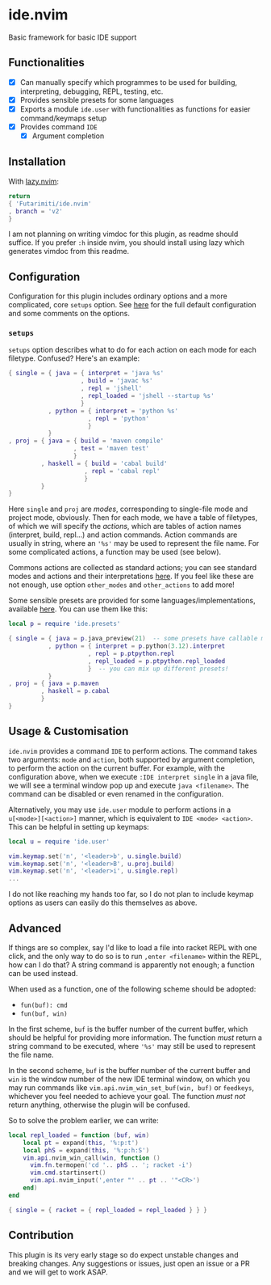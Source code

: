 # ide.nvim

Basic framework for basic IDE support

## Functionalities

- [x] Can manually specify which programmes to be used for building, interpreting, debugging, REPL, testing, etc.
- [x] Provides sensible presets for some languages
- [x] Exports a module `ide.user` with functionalities as functions for easier command/keymaps setup
- [x] Provides command `IDE`
    - [x] Argument completion

## Installation

With [lazy.nvim](https://github.com/folke/lazy.nvim):

```lua
return
{ 'Futarimiti/ide.nvim'
, branch = 'v2'
}
```

I am not planning on writing vimdoc for this plugin,
as readme should suffice.
If you prefer `:h` inside nvim, you should install using lazy
which generates vimdoc from this readme.

## Configuration

Configuration for this plugin includes ordinary options
and a more complicated, core `setups` option.
See [here](lua/ide/config/defaults.lua) for the full default configuration
and some comments on the options.

### `setups`

`setups` option describes what to do for each action on each mode for each filetype.
Confused? Here's an example:

```lua
{ single = { java = { interpret = 'java %s'
                    , build = 'javac %s'
                    , repl = 'jshell'
                    , repl_loaded = 'jshell --startup %s'
                    }
           , python = { interpret = 'python %s'
                      , repl = 'python'
                      }
           }
, proj = { java = { build = 'maven compile'
                  , test = 'maven test'
                  }
         , haskell = { build = 'cabal build'
                     , repl = 'cabal repl'
                     }
         }
}
```

Here `single` and `proj` are *modes*,
corresponding to single-file mode and project mode, obviously.
Then for each mode, we have a table of filetypes,
of which we will specify the *actions*,
which are tables of action names (interpret, build, repl...) and action commands.
Action commands are usually in string, where an `'%s'` may be used to represent the file name.
For some complicated actions, a function may be used (see below).

Commons actions are collected as standard actions;
you can see standard modes and actions
and their interpretations [here](lua/ide/const.lua).
If you feel like these are not enough,
use option `other_modes` and `other_actions` to add more!

Some sensible presets are provided for some languages/implementations,
available [here](lua/ide/presets/). You can use them like this:

```lua
local p = require 'ide.presets'

{ single = { java = p.java_preview(21)  -- some presets have callable metatables
           , python = { interpret = p.python(3.12).interpret
                      , repl = p.ptpython.repl
                      , repl_loaded = p.ptpython.repl_loaded
                      }  -- you can mix up different presets!
           }
, proj = { java = p.maven
         , haskell = p.cabal
         }
}
```

## Usage & Customisation

`ide.nvim` provides a command `IDE` to perform actions.
The command takes two arguments: `mode` and `action`,
both supported by argument completion,
to perform the action on the current buffer.
For example, with the configuration above,
when we execute `:IDE interpret single` in a java file,
we will see a terminal window pop up and execute `java <filename>`.
The command can be disabled or even renamed in the configuration.

Alternatively, you may use `ide.user` module to perform actions
in a `u[<mode>][<action>]` manner,
which is equivalent to `IDE <mode> <action>`.
This can be helpful in setting up keymaps:

```lua
local u = require 'ide.user'

vim.keymap.set('n', '<leader>b', u.single.build)
vim.keymap.set('n', '<leader>B', u.proj.build)
vim.keymap.set('n', '<leader>i', u.single.repl)
...
```

I do not like reaching my hands too far,
so I do not plan to include keymap options
as users can easily do this themselves as above.

## Advanced

If things are so complex, say I'd like to load a file into racket REPL
with one click, and the only way to do so is to run
`,enter <filename>` within the REPL, how can I do that?
A string command is apparently not enough; a function can be used instead.

When used as a function, one of the following scheme should be adopted:

* `fun(buf): cmd`
* `fun(buf, win)`

In the first scheme, `buf` is the buffer number of the current buffer,
which should be helpful for providing more information.
The function *must* return a string command to be executed,
where `'%s'` may still be used to represent the file name.

In the second scheme, `buf` is the buffer number of the current buffer
and `win` is the window number of the new IDE terminal window,
on which you may run commands like `vim.api.nvim_win_set_buf(win, buf)`
or `feedkeys`, whichever you feel needed to achieve your goal.
The function *must not* return anything, otherwise the plugin will be confused.

So to solve the problem earlier, we can write:
```lua
local repl_loaded = function (buf, win)
    local pt = expand(this, '%:p:t')
    local phS = expand(this, '%:p:h:S')
    vim.api.nvim_win_call(win, function ()
      vim.fn.termopen('cd '.. phS .. '; racket -i')
      vim.cmd.startinsert()
      vim.api.nvim_input(',enter "' .. pt .. '"<CR>')
    end)
end

{ single = { racket = { repl_loaded = repl_loaded } } }
```

## Contribution

This plugin is its very early stage
so do expect unstable changes and breaking changes.
Any suggestions or issues, just open an issue or a PR
and we will get to work ASAP.
